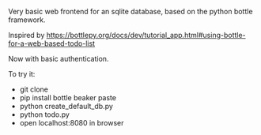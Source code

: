 Very basic web frontend for an sqlite database, based on the python bottle framework.

Inspired by https://bottlepy.org/docs/dev/tutorial_app.html#using-bottle-for-a-web-based-todo-list

Now with basic authentication.

To try it:
* git clone <this>
* pip install bottle beaker paste
* python create_default_db.py
* python todo.py
* open localhost:8080 in browser

